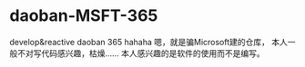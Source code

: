# daoban-MSFT-365
develop&amp;reactive daoban 365 hahaha
嗯，就是骗Microsoft建的仓库，
本人一般不对写代码感兴趣，枯燥……
本人感兴趣的是软件的使用而不是编写。
